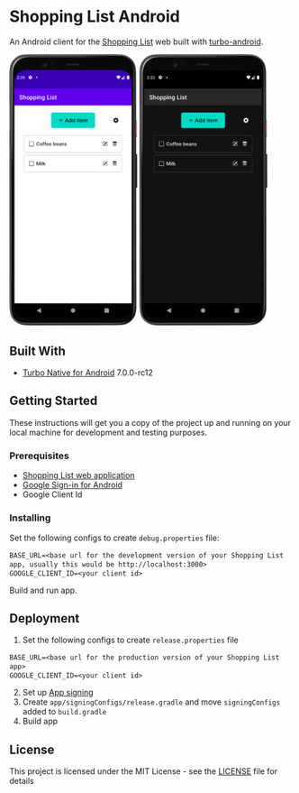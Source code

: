 # Shopping List Android

An Android client for the [Shopping List](https://github.com/hidakatsuya/shopping_list) web
built with [turbo-android](https://github.com/hotwired/turbo-android).

<div>
  <img src="doc/light-items.png" width="45%">
  <img src="doc/dark-items.png" width="45%">
</div>

## Built With

- [Turbo Native for Android](https://github.com/hotwired/turbo-android) 7.0.0-rc12

## Getting Started

These instructions will get you a copy of the project up and running on your local machine for development and testing purposes.

### Prerequisites

- [Shopping List web application](https://github.com/hidakatsuya/shopping_list)
- [Google Sign-in for Android](https://developers.google.com/identity/sign-in/android/start)
- Google Client Id

### Installing

Set the following configs to create `debug.properties` file:
```
BASE_URL=<base url for the development version of your Shopping List app, usually this would be http://localhost:3000>
GOOGLE_CLIENT_ID=<your client id>
```

Build and run app.

## Deployment

1. Set the following configs to create `release.properties` file
  ```
  BASE_URL=<base url for the production version of your Shopping List app>
  GOOGLE_CLIENT_ID=<your client id>
  ```
2. Set up [App signing](https://developer.android.com/studio/publish/app-signing)
3. Create `app/signingConfigs/release.gradle` and move `signingConfigs` added to `build.gradle`
4. Build app

## License

This project is licensed under the MIT License - see the [LICENSE](LICENSE) file for details
